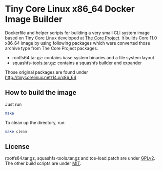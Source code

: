 Tiny Core Linux x86\_64 Docker Image Builder
============================================

Dockerfile and helper scripts for building a very small CLI system image based
on Tiny Core Linux developed at [The Core Project](http://tinycorelinux.net).
It builds Core 11.0 x86\_64 image by using following packages which were
converted those archive type from The Core Project packages.

- rootfs64.tar.gz: contains base system binaries and a file system layout
- squashfs-tools.tar.gz: contains a squashfs builder and expander

Those original packages are found under http://tinycorelinux.net/14.x/x86_64

## How to build the image

Just run

```bash
make
```

To clean up the directory, run

```bash
make clean
```

## License

rootfs64.tar.gz, squashfs-tools.tar.gz and tce-load.patch are under
[GPLv2](http://www.gnu.org/licenses/gpl-2.0.html). The other build scripts are
under [MIT](LICENSE).
